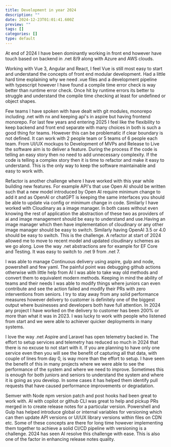 ```yaml
---
title: Development in year 2024
description: ""
date: 2024-12-23T01:01:41.600Z
preview: ""
tags: []
categories: []
type: default
---
```

At end of 2024 I have been dominantly working in front end however have touch based on backend in .net 8/9 along with Azure and AWS clouds.

Working with Vue 3, Angular and React, I feel Vue is still most easy to start and understand the concepts of front end modular development. Had a little hard time explaining why we need .vue files and a development pipeline with typescript however I have found a compile time error check is way better than runtime error check. Once hit by runtime errors its better to struggle and understand the compile time checking at least for undefined or object shapes.

Few teams I have spoken with have dealt with git modules, monorepo including .net with nx and keeping api's in aspire but having frontend monorepo. For last few years and entering 2025 I feel like the flexibility to keep backend and front end separate with many choices in both is such a good thing for teams. However this can be problematic if clear boundary is not defined. It can work with 2 people team or 5 teams of 6 people each team. From UI/UX mockups to Development of MVPs and Release to Live the software aim is to deliver a feature. During the process if the code is telling an easy story then no need to add unnecessary complexity. If the code is telling a complex story then it is time to refactor and make it easy to understand. This is the only way to keep the software maintainable and easy to work with. 

Refactor is another challenge where I have worked with this year while building new features. For example API's that use Open AI should be written such that a new model introduced by Open AI require minimum change to add it and as OpenAI or chatGPT is keeping the same interfaces you should be able to update via config or minimum change in code. Similarly I have worked with Cloudinary as a image manager. In both cases without even knowing the rest of application the abstraction of these two as providers of ai and image management should be easy to understand and use.Having an image manager which then have implementation of cloudinary or any other image manager should be easy to switch. Similarly having OpenAI 3.5 or 4.0 should be easy to switch. This is the challenge. A refactor at start of 2024 allowed me to move to recent model and updated cloudinary schemes as we go along. Love the way .net abstractions are for example for EF Core and Testing. It was easy to switch to .net 9 from .net 7.

I was able to manage Continuous delivery using aspire, gulp and node, powershell and few yaml. The painful point was debugging github actions otherwise with little help from AI I was able to take way old methods and convert them to equivalent modern methods. Keeping in mind the ability of teams and their needs I was able to modify things where juniors can even contribute and see the action failed and modify their PRs with zero interventions from seniors. I try to stay away from any solid performance measures however delivery to customer is definitely one of the biggest output where businesses and developers both have full attention. In 2024 any project I have worked on the delivery to customer has been 200% or more than what it was in 2023. I was lucky to work with people who listened from start and we were able to achiever quicker deployments in many systems. 

I love the way .net Aspire and Laravel has open telemetry backed in. The effort to setup services and telemetry has reduced so much in 2024 that there is no excuse to not start with it. If you are planning to have only one service even then you will see the benefit of capturing all that data, with couple of lines from day 0, is way more than the effort to setup. I have seen the benefit of this in many projects where we were able to see the performance of the system and where we need to improve. Sometimes this is enough for both juniors and seniors to understand the system and where it is going as you develop. In some cases it has helped them identify pull requests that have caused performance improvements or degradation.

Semver with Node npm version patch and post hooks had been great to work with. AI with copilot or github CLI was great to help and pickup PRs merged in to create release notes for a particular version. Powershell and Gulp has helped introduce global or internal variables for versioning which can then update API versions or UI/UX library versions within files on CDN etc. Some of these concepts are there for long time however implementing them together to achieve a solid CI/CD pipeline with versioning is a challenge. 2024 has seen AI resolve this challenge with ease. This is also one of the factor in enhancing release notes quality.
